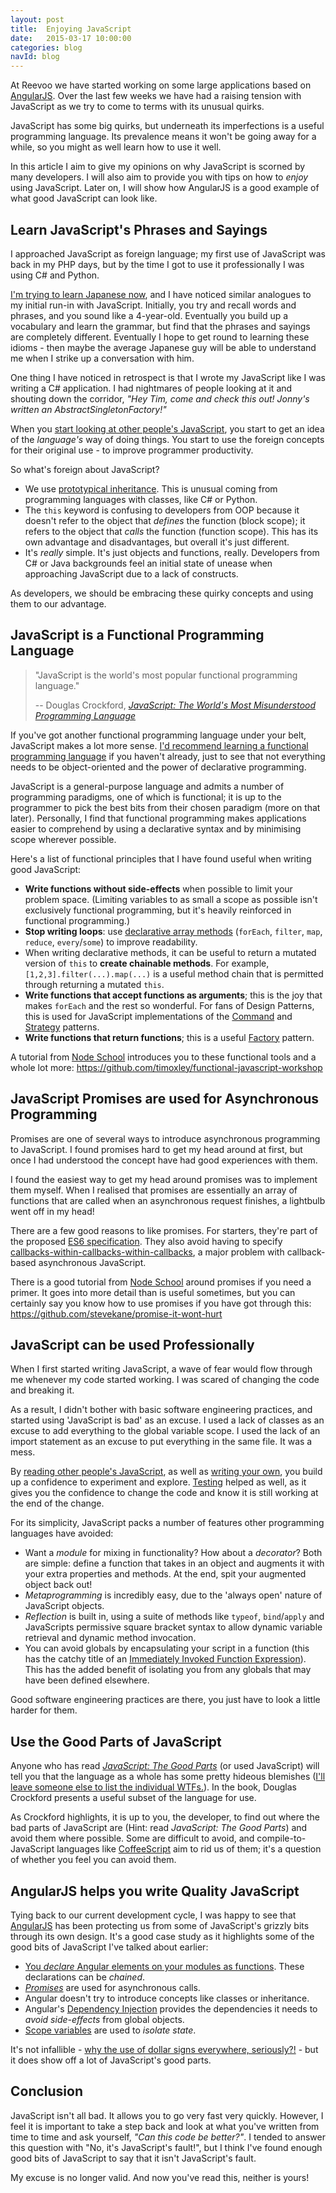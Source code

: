 ```yaml
---
layout: post
title:  Enjoying JavaScript
date:   2015-03-17 10:00:00
categories: blog
navId: blog
---
```


At Reevoo we have started working on some large applications based on [AngularJS](https://angularjs.org/). Over the last few weeks we have had a raising tension with JavaScript as we try to come to terms with its unusual quirks.

JavaScript has some big quirks, but underneath its imperfections is a useful programming language. Its prevalence means it won't be going away for a while, so you might as well learn how to use it well. 

In this article I aim to give my opinions on why JavaScript is scorned by many developers. I will also aim to provide you with tips on how to *enjoy* using JavaScript. Later on, I will show how AngularJS is a good example of what good JavaScript can look like.

## Learn JavaScript's Phrases and Sayings

I approached JavaScript as foreign language; my first use of JavaScript was back in my PHP days, but by the time I got to use it professionally I was using C# and Python. 

[I'm trying to learn Japanese now](http://ankisrs.net/), and I have noticed similar analogues to my initial run-in with JavaScript. Initially, you try and recall words and phrases, and you sound like a 4-year-old. Eventually you build up a vocabulary and learn the grammar, but find that the phrases and sayings are completely different. Eventually I hope to get round to learning these idioms - then maybe the average Japanese guy will be able to understand me when I strike up a conversation with him.

One thing I have noticed in retrospect is that I wrote my JavaScript like I was writing a C# application. I had nightmares of people looking at it and shouting down the corridor, *"Hey Tim, come and check this out! Jonny's written an AbstractSingletonFactory!"*

When you [start looking at other people's JavaScript](https://github.com/trending?l=javascript), you start to get an idea of the *language's* way of doing things. You start to use the foreign concepts for their original use - to improve programmer productivity.

So what's foreign about JavaScript?

- We use [prototypical inheritance](https://developer.mozilla.org/en-US/docs/Web/JavaScript/Inheritance_and_the_prototype_chain). This is unusual coming from programming languages with classes, like C# or Python.
- The `this` keyword is confusing to developers from OOP because it doesn't refer to the object that *defines* the function (block scope); it refers to the object that *calls* the function (function scope). This has its own advantage and disadvantages, but overall it's just different.
- It's *really* simple. It's just objects and functions, really. Developers from C# or Java backgrounds feel an initial state of unease when approaching JavaScript due to a lack of constructs.

As developers, we should be embracing these quirky concepts and using them to our advantage.

## JavaScript is a Functional Programming Language

> "JavaScript is the world's most popular functional programming language." 
> 
> -- Douglas Crockford, *[JavaScript: The World's Most Misunderstood Programming Language](http://javascript.crockford.com/javascript.html)*

If you've got another functional programming language under your belt, JavaScript makes a lot more sense. [I'd recommend learning a functional programming language](https://www.coursera.org/course/progfun) if you haven't already, just to see that not everything needs to be object-oriented and the power of declarative programming. 

JavaScript is a general-purpose language and admits a number of programming paradigms, one of which is functional; it is up to the programmer to pick the best bits from their chosen paradigm (more on that later). Personally, I find that functional programming makes applications easier to comprehend by using a declarative syntax and by minimising scope wherever possible.

Here's a list of functional principles that I have found useful when writing good JavaScript:

- **Write functions without side-effects** when possible to limit your problem space. (Limiting variables to as small a scope as possible isn't exclusively functional programming, but it's heavily reinforced in functional programming.)
- **Stop writing loops**: use [declarative array methods](https://developer.mozilla.org/en/docs/Web/JavaScript/Reference/Global_Objects/Array/prototype) (`forEach`, `filter`, `map`, `reduce`, `every`/`some`) to improve readability.
- When writing declarative methods, it can be useful to return a mutated version of `this` to **create chainable methods**. For example, `[1,2,3].filter(...).map(...)` is a useful method chain that is permitted through returning a mutated `this`.
- **Write functions that accept functions as arguments**; this is the joy that makes `forEach` and the rest so wonderful. For fans of Design Patterns, this is used for JavaScript implementations of the [Command](http://en.wikipedia.org/wiki/Command_pattern) and [Strategy](http://en.wikipedia.org/wiki/Strategy_pattern) patterns.
- **Write functions that return functions**; this is a useful [Factory](http://en.wikipedia.org/wiki/Factory_method_pattern) pattern.

A tutorial from [Node School](http://nodeschool.io/) introduces you to these functional tools and a whole lot more: https://github.com/timoxley/functional-javascript-workshop

## JavaScript Promises are used for Asynchronous Programming

Promises are one of several ways to introduce asynchronous programming to JavaScript. I found promises hard to get my head around at first, but once I had understood the concept have had good experiences with them.

I found the easiest way to get my head around promises was to implement them myself. When I realised that promises are essentially an array of functions that are called when an asynchronous request finishes, a lightbulb went off in my head!

There are a few good reasons to like promises. For starters, they're part of the proposed [ES6 specification](http://people.mozilla.org/~jorendorff/es6-draft.html#sec-promise-constructor). They also avoid having to specify [callbacks-within-callbacks-within-callbacks](http://callbackhell.com/), a major problem with callback-based asynchronous JavaScript.

There is a good tutorial from [Node School](http://nodeschool.io/) around promises if you need a primer. It goes into more detail than is useful sometimes, but you can certainly say you know how to use promises if you have got through this: https://github.com/stevekane/promise-it-wont-hurt

## JavaScript can be used Professionally

When I first started writing JavaScript, a wave of fear would flow through me whenever my code started working. I was scared of changing the code and breaking it. 

As a result, I didn't bother with basic software engineering practices, and started using 'JavaScript is bad' as an excuse. I used a lack of classes as an excuse to add everything to the global variable scope. I used the lack of an import statement as an excuse to put everything in the same file. It was a mess.

By [reading other people's JavaScript](https://github.com/trending?l=javascript), as well as [writing your own](https://github.com/AsgardEnterprises/ChronoCommit), you build up a confidence to experiment and explore. [Testing](http://jasmine.github.io/) helped as well, as it gives you the confidence to change the code and know it is still working at the end of the change.

For its simplicity, JavaScript packs a number of features other programming languages have avoided:

- Want a *module* for mixing in functionality? How about a *decorator*? Both are simple: define a function that takes in an object and augments it with your extra properties and methods. At the end, spit your augmented object back out!
- *Metaprogramming* is incredibly easy, due to the 'always open' nature of JavaScript objects.
- *Reflection* is built in, using a suite of methods like `typeof`, `bind`/`apply` and JavaScripts permissive square bracket syntax to allow dynamic variable retrieval and dynamic method invocation.
- You can avoid globals by encapsulating your script in a function (this has the catchy title of an [Immediately Invoked Function Expression](http://benalman.com/news/2010/11/immediately-invoked-function-expression/)). This has the added benefit of isolating you from any globals that may have been defined elsewhere.

Good software engineering practices are there, you just have to look a little harder for them.

## Use the Good Parts of JavaScript

Anyone who has read *[JavaScript: The Good Parts](http://www.amazon.co.uk/JavaScript-Good-Parts-Douglas-Crockford/dp/0596517742)* (or used JavaScript) will tell you that the language as a whole has some pretty hideous blemishes ([I'll leave someone else to list the individual WTFs.](https://wiki.theory.org/YourLanguageSucks#JavaScript_sucks_because)). In the book, Douglas Crockford presents a useful subset of the language for use.

As Crockford highlights, it is up to you, the developer, to find out where the bad parts of JavaScript are (Hint: read *JavaScript: The Good Parts*) and avoid them where possible. Some are difficult to avoid, and compile-to-JavaScript languages like [CoffeeScript](http://coffeescript.org/) aim to rid us of them; it's a question of whether you feel you can avoid them. 

## AngularJS helps you write Quality JavaScript

Tying back to our current development cycle, I was happy to see that [AngularJS](https://angularjs.org/) has been protecting us from some of JavaScript's grizzly bits through its own design. It's a good case study as it highlights some of the good bits of JavaScript I've talked about earlier:

- [You *declare* Angular elements on your modules as functions](https://docs.angularjs.org/guide/di). These declarations can be *chained*.
- *[Promises](https://docs.angularjs.org/api/ng/service/$q)* are used for asynchronous calls.
- Angular doesn't try to introduce concepts like classes or inheritance.
- Angular's [Dependency Injection](https://docs.angularjs.org/guide/di) provides the dependencies it needs to *avoid side-effects* from global objects.
- [Scope variables](https://docs.angularjs.org/guide/scope) are used to *isolate state*.

It's not infallible - [why the use of dollar signs everywhere, seriously?!](http://stackoverflow.com/questions/12648543/angularjs-and-its-use-of-dollar-variables) - but it does show off a lot of JavaScript's good parts.

## Conclusion

JavaScript isn't all bad. It allows you to go very fast very quickly. However, I feel it is important to take a step back and look at what you've written from time to time and ask yourself, *"Can this code be better?"*. I tended to answer this question with "No, it's JavaScript's fault!", but I think I've found enough good bits of JavaScript to say that it isn't JavaScript's fault. 

My excuse is no longer valid. And now you've read this, neither is yours!
